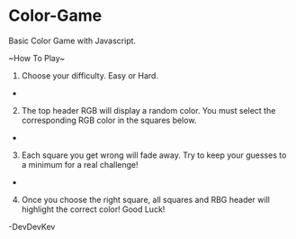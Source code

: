 # Color-Game

Basic Color Game with Javascript.

~How To Play~

1. Choose your difficulty. Easy or Hard.
-
2. The top header RGB will display a random color. You must select the corresponding RGB color in the squares below.
-
3. Each square you get wrong will fade away. Try to keep your guesses to a minimum for a real challenge!
-
4. Once you choose the right square, all squares and RBG header will highlight the correct color! Good Luck!


-DevDevKev
